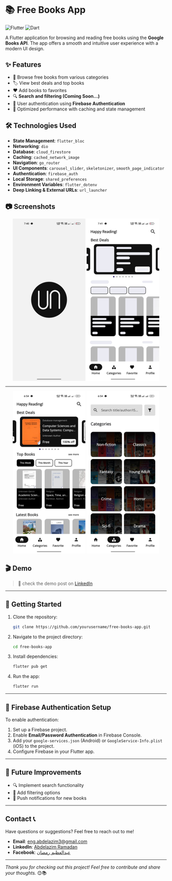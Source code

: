 # 📚 Free Books App

![Flutter](https://img.shields.io/badge/Flutter-%2302569B.svg?style=for-the-badge&logo=Flutter&logoColor=white)
![Dart](https://img.shields.io/badge/Dart-%230175C2.svg?style=for-the-badge&logo=Dart&logoColor=white)

A Flutter application for browsing and reading free books using the **Google Books API**. The app offers a smooth and intuitive user experience with a modern UI design.

## ✨ Features

- 📖 Browse free books from various categories
- 🏷️ View best deals and top books
- ❤️ Add books to favorites
- 🔍 **Search and filtering (Coming Soon...)**
- 🔐 User authentication using **Firebase Authentication**
- 🚀 Optimized performance with caching and state management

## 🛠️ Technologies Used

- **State Management**: `flutter_bloc`
- **Networking**: `dio`
- **Database**: `cloud_firestore`
- **Caching**: `cached_network_image`
- **Navigation**: `go_router`
- **UI Components**: `carousel_slider`, `skeletonizer`, `smooth_page_indicator`
- **Authentication**: `firebase_auth`
- **Local Storage**: `shared_preferences`
- **Environment Variables**: `flutter_dotenv`
- **Deep Linking & External URLs**: `url_launcher`

## 📷 Screenshots
<p align="center">
  <img src="screenshots/splash_view.jpg" width="45%" />
  <img src="screenshots/loading_indicator.jpg" width="45%" />
</p>

---
<p align="center">
  <img src="screenshots/home_view.jpg" width="45%" />
  <img src="screenshots/category_view.jpg" width="45%" />
</p>



## 🎬 Demo

> 🔗 check the demo post on [LinkedIn](https://www.linkedin.com/posts/azimramadan_flutter-mobileapp-opensource-activity-7308032308412932096-n-O_?utm_source=social_share_send&utm_medium=android_app&rcm=ACoAAEnUMDsBHOQmpv6_GP-fBGNNSeeDyOxGA6A&utm_campaign=copy_link )
---

## 🚀 Getting Started

1. Clone the repository:
   ```sh
   git clone https://github.com/yourusername/free-books-app.git
   ```
2. Navigate to the project directory:
   ```sh
   cd free-books-app
   ```
3. Install dependencies:
   ```sh
   flutter pub get
   ```
4. Run the app:
   ```sh
   flutter run
   ```

---

## 🔐 Firebase Authentication Setup

To enable authentication:
1. Set up a Firebase project.
2. Enable **Email/Password Authentication** in Firebase Console.
3. Add your `google-services.json` (Android) or `GoogleService-Info.plist` (iOS) to the project.
4. Configure Firebase in your Flutter app.

---

## 📌 Future Improvements

- 🔍 Implement search functionality
- 🎯 Add filtering options
- 📢 Push notifications for new books

---

## Contact 📞

Have questions or suggestions? Feel free to reach out to me!  

- **Email**: [eng.abdelazim3@gmail.com](eng.abdelazim3@gmail.com)  
- **LinkedIn**: [Abdelazim Ramadan](https://www.linkedin.com/in/azimramadan?utm_source=share&utm_campaign=share_via&utm_content=profile&utm_medium=android_app)  
- **Facebook**: [عبدالعظيم رمضان](https://www.facebook.com/share/19pSykEJNM/?mibextid=qi2Omg)  

---

*Thank you for checking out this project! Feel free to contribute and share your thoughts.* 😊📚
